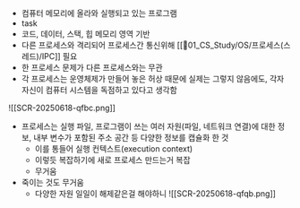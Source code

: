 - 컴퓨터 메모리에 올라와 실행되고 있는 프로그램
- task
- 코드, 데이터, 스택, 힙 메모리 영역 기반
- 다른 프로세스와 격리되어 프로세스간 통신위해 [[📂01_CS_Study/OS/프로세스(스레드)/IPC]] 필요
- 한 프로세스 문제가 다른 프로세스와는 무관
- 각 프로세스는 운영체제가 만들어 놓은 허상 때문에 실제는 그렇지 않음에도, 각자 자신이 컴퓨터 시스템을 독점하고 있다고 생각함

![[SCR-20250618-qfbc.png]]
- 프로세스는 실행 파일, 프로그램이 쓰는 여러 자원(파일, 네트워크 연결)에 대한 정보, 내부 변수가 포함된 주소 공간 등 다양한 정보를 캡슐화 한 것
	- 이를 통들어 실행 컨텍스트(execution context)
	- 이렇듯 복잡하기에 새로 프로세스 만드는거 복잡
	- 무거움
- 죽이는 것도 무거움
	- 다양한 자원 일일이 해제같은걸 해야하니
![[SCR-20250618-qfqb.png]]